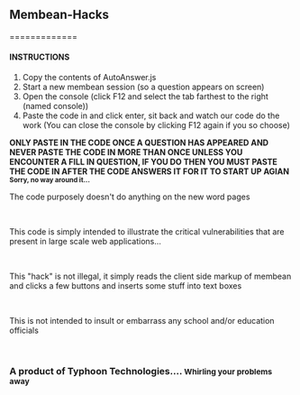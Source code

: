 <h2>Membean-Hacks</h2>

=============
<h4>INSTRUCTIONS</h4>
<p><ol><li>Copy the contents of AutoAnswer.js</li><li>Start a new membean session (so a question appears on screen)</li><li>Open the console (click F12 and select the tab farthest to the right (named console))</li><li>Paste the code in and click enter, sit back and watch our code do the work (You can close the console by clicking F12 again if you so choose)</li></ol></p>
<strong>ONLY PASTE IN THE CODE ONCE A QUESTION HAS APPEARED AND NEVER PASTE THE CODE IN MORE THAN ONCE UNLESS YOU ENCOUNTER A FILL IN QUESTION, IF YOU DO THEN YOU MUST PASTE THE CODE IN AFTER THE CODE ANSWERS IT FOR IT TO START UP AGIAN <small>Sorry, no way around it...</small></strong>
<br>
<p>The code purposely doesn't do anything on the new word pages<p>
<br>
<p>This code is simply intended to illustrate the critical vulnerabilities that are present in large scale web applications...</p>

<br>

<p>This "hack" is not illegal, it simply reads the client side markup of membean and clicks a few buttons and inserts some stuff into text boxes</p>

<br>

<p>This is not intended to insult or embarrass any school and/or education officials</p>

<br>

<h3>A product of Typhoon Technologies.... <small>Whirling your problems away</small></h3>

<br>


